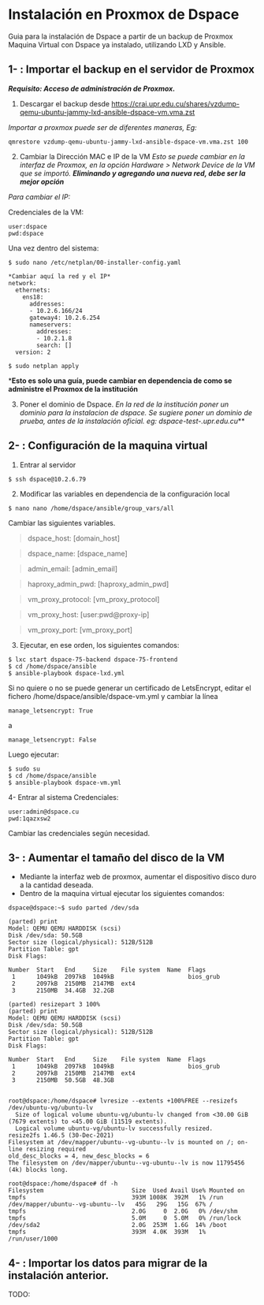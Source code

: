 # Instalación en Proxmox de Dspace

Guia para la instalación de Dspace a partir de un backup de Proxmox Maquina Virtual con Dspace ya instalado, utilizando LXD y Ansible.

## 1- : Importar el backup en el servidor de Proxmox

***Requisito: Acceso de administración de Proxmox.***

1. Descargar el backup desde https://crai.upr.edu.cu/shares/vzdump-qemu-ubuntu-jammy-lxd-ansible-dspace-vm.vma.zst

*Importar a proxmox puede ser de diferentes maneras, Eg:*
```
qmrestore vzdump-qemu-ubuntu-jammy-lxd-ansible-dspace-vm.vma.zst 100
```

2. Cambiar la Dirección MAC e IP de la VM 
*Esto se puede cambiar en la interfaz de Proxmox, en la opción Hardware > Network Device de la VM que se importó. **Eliminando y agregando una nueva red, debe ser la mejor opción***

*Para cambiar el IP:*

Credenciales de la VM:
```
user:dspace
pwd:dspace
```

Una vez dentro del sistema:
```
$ sudo nano /etc/netplan/00-installer-config.yaml

*Cambiar aquí la red y el IP*
network:
  ethernets:
    ens18:
      addresses:
      - 10.2.6.166/24
      gateway4: 10.2.6.254
      nameservers:
        addresses:
        - 10.2.1.8
        search: []
  version: 2

$ sudo netplan apply
```
***Esto es solo una guía, puede cambiar en dependencia de como se administre el Proxmox de la institución**

3. Poner el dominio de Dspace. 
*En la red de la institución poner un dominio para la instalacion de dspace. 
Se sugiere poner un dominio de prueba, antes de la instalación oficial. 
eg: dspace-test-.upr.edu.cu***

## 2- : Configuración de la maquina virtual

1. Entrar al servidor
```
$ ssh dspace@10.2.6.79
```

2. Modificar las variables en dependencia de la configuración local
```
$ nano nano /home/dspace/ansible/group_vars/all
```
Cambiar las siguientes variables. 

> dspace_host: [domain_host]

> dspace_name: [dspace_name]

> admin_email: [admin_email]

> haproxy_admin_pwd: [haproxy_admin_pwd]

> vm_proxy_protocol: [vm_proxy_protocol]

> vm_proxy_host: [user:pwd@proxy-ip]

> vm_proxy_port: [vm_proxy_port]

3. Ejecutar, en ese orden, los siguientes comandos:
```
$ lxc start dspace-75-backend dspace-75-frontend
$ cd /home/dspace/ansible
$ ansible-playbook dspace-lxd.yml
```
Si no quiere o no se puede generar un certificado de LetsEncrypt, editar el fichero /home/dspace/ansible/dspace-vm.yml y cambiar la línea 
```
manage_letsencrypt: True
```
a 
```
manage_letsencrypt: False
```
Luego ejecutar:
```
$ sudo su
$ cd /home/dspace/ansible
$ ansible-playbook dspace-vm.yml
```


4- Entrar al sistema
Credenciales: 
```
user:admin@dspace.cu
pwd:1qazxsw2
```
Cambiar las credenciales según necesidad. 



## 3- :  Aumentar el tamaño del disco de la VM

- Mediante la interfaz web de proxmox, aumentar el dispositivo disco duro a la cantidad deseada. 
- Dentro de la maquina virtual ejecutar los siguientes comandos:
```
dspace@dspace:~$ sudo parted /dev/sda

(parted) print                                                            
Model: QEMU QEMU HARDDISK (scsi)
Disk /dev/sda: 50.5GB
Sector size (logical/physical): 512B/512B
Partition Table: gpt
Disk Flags: 

Number  Start   End     Size    File system  Name  Flags
 1      1049kB  2097kB  1049kB                     bios_grub
 2      2097kB  2150MB  2147MB  ext4
 3      2150MB  34.4GB  32.2GB

(parted) resizepart 3 100%                                                
(parted) print
Model: QEMU QEMU HARDDISK (scsi)
Disk /dev/sda: 50.5GB
Sector size (logical/physical): 512B/512B
Partition Table: gpt
Disk Flags: 

Number  Start   End     Size    File system  Name  Flags
 1      1049kB  2097kB  1049kB                     bios_grub
 2      2097kB  2150MB  2147MB  ext4
 3      2150MB  50.5GB  48.3GB


root@dspace:/home/dspace# lvresize --extents +100%FREE --resizefs /dev/ubuntu-vg/ubuntu-lv
  Size of logical volume ubuntu-vg/ubuntu-lv changed from <30.00 GiB (7679 extents) to <45.00 GiB (11519 extents).
  Logical volume ubuntu-vg/ubuntu-lv successfully resized.
resize2fs 1.46.5 (30-Dec-2021)
Filesystem at /dev/mapper/ubuntu--vg-ubuntu--lv is mounted on /; on-line resizing required
old_desc_blocks = 4, new_desc_blocks = 6
The filesystem on /dev/mapper/ubuntu--vg-ubuntu--lv is now 11795456 (4k) blocks long.

root@dspace:/home/dspace# df -h
Filesystem                         Size  Used Avail Use% Mounted on
tmpfs                              393M 1008K  392M   1% /run
/dev/mapper/ubuntu--vg-ubuntu--lv   45G   29G   15G  67% /
tmpfs                              2.0G     0  2.0G   0% /dev/shm
tmpfs                              5.0M     0  5.0M   0% /run/lock
/dev/sda2                          2.0G  253M  1.6G  14% /boot
tmpfs                              393M  4.0K  393M   1% /run/user/1000

```


## 4- : Importar los datos para migrar de la instalación anterior.

TODO:


